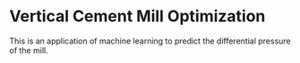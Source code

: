 # Vertical Cement Mill Optimization 

This is an application of machine learning to predict the differential pressure of the mill.

